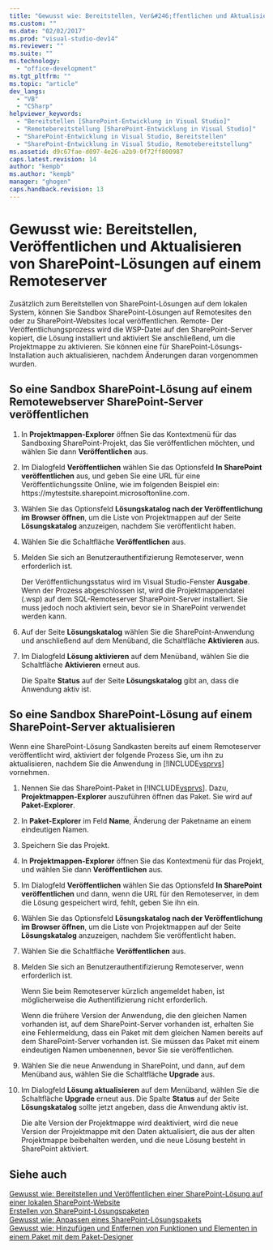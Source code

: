 ```yaml
---
title: "Gewusst wie: Bereitstellen, Ver&#246;ffentlichen und Aktualisieren von SharePoint-L&#246;sungen auf einem Remoteserver"
ms.custom: ""
ms.date: "02/02/2017"
ms.prod: "visual-studio-dev14"
ms.reviewer: ""
ms.suite: ""
ms.technology: 
  - "office-development"
ms.tgt_pltfrm: ""
ms.topic: "article"
dev_langs: 
  - "VB"
  - "CSharp"
helpviewer_keywords: 
  - "Bereitstellen [SharePoint-Entwicklung in Visual Studio]"
  - "Remotebereitstellung [SharePoint-Entwicklung in Visual Studio]"
  - "SharePoint-Entwicklung in Visual Studio, Bereitstellen"
  - "SharePoint-Entwicklung in Visual Studio, Remotebereitstellung"
ms.assetid: d9c67fae-d097-4e26-a2b9-0f72ff800987
caps.latest.revision: 14
author: "kempb"
ms.author: "kempb"
manager: "ghogen"
caps.handback.revision: 13
---
```

# Gewusst wie: Bereitstellen, Ver&#246;ffentlichen und Aktualisieren von SharePoint-L&#246;sungen auf einem Remoteserver
  Zusätzlich zum Bereitstellen von SharePoint\-Lösungen auf dem lokalen System, können Sie Sandbox SharePoint\-Lösungen auf Remotesites den oder zu SharePoint\-Websites local veröffentlichen.  Remote\- Der Veröffentlichungsprozess wird die WSP\-Datei auf den SharePoint\-Server kopiert, die Lösung installiert und aktiviert Sie anschließend, um die Projektmappe zu aktivieren.  Sie können eine für SharePoint\-Lösungs\-Installation auch aktualisieren, nachdem Änderungen daran vorgenommen wurden.  
  
## So eine Sandbox SharePoint\-Lösung auf einem Remotewebserver SharePoint\-Server veröffentlichen  
  
1.  In **Projektmappen\-Explorer** öffnen Sie das Kontextmenü für das Sandboxing SharePoint\-Projekt, das Sie veröffentlichen möchten, und wählen Sie dann **Veröffentlichen** aus.  
  
2.  Im Dialogfeld **Veröffentlichen** wählen Sie das Optionsfeld **In SharePoint veröffentlichen** aus, und geben Sie eine URL für eine Veröffentlichungssite Online, wie im folgenden Beispiel ein: https:\/\/mytestsite.sharepoint.microsoftonline.com.  
  
3.  Wählen Sie das Optionsfeld **Lösungskatalog nach der Veröffentlichung im Browser öffnen**, um die Liste von Projektmappen auf der Seite **Lösungskatalog** anzuzeigen, nachdem Sie veröffentlicht haben.  
  
4.  Wählen Sie die Schaltfläche **Veröffentlichen** aus.  
  
5.  Melden Sie sich an Benutzerauthentifizierung Remoteserver, wenn erforderlich ist.  
  
     Der Veröffentlichungsstatus wird im Visual Studio\-Fenster **Ausgabe**.  Wenn der Prozess abgeschlossen ist, wird die Projektmappendatei \(.wsp\) auf dem SQL\-Remoteserver SharePoint\-Server installiert.  Sie muss jedoch noch aktiviert sein, bevor sie in SharePoint verwendet werden kann.  
  
6.  Auf der Seite **Lösungskatalog** wählen Sie die SharePoint\-Anwendung und anschließend auf dem Menüband, die Schaltfläche **Aktivieren** aus.  
  
7.  Im Dialogfeld **Lösung aktivieren** auf dem Menüband, wählen Sie die Schaltfläche **Aktivieren** erneut aus.  
  
     Die Spalte **Status** auf der Seite **Lösungskatalog** gibt an, dass die Anwendung aktiv ist.  
  
## So eine Sandbox SharePoint\-Lösung auf einem SharePoint\-Server aktualisieren  
 Wenn eine SharePoint\-Lösung Sandkasten bereits auf einem Remoteserver veröffentlicht wird, aktiviert der folgende Prozess Sie, um ihn zu aktualisieren, nachdem Sie die Anwendung in [!INCLUDE[vsprvs](../sharepoint/includes/vsprvs-md.md)] vornehmen.  
  
1.  Nennen Sie das SharePoint\-Paket in [!INCLUDE[vsprvs](../sharepoint/includes/vsprvs-md.md)].  Dazu, **Projektmappen\-Explorer** auszuführen öffnen das Paket.  Sie wird auf **Paket\-Explorer**.  
  
2.  In **Paket\-Explorer** im Feld **Name**, Änderung der Paketname an einem eindeutigen Namen.  
  
3.  Speichern Sie das Projekt.  
  
4.  In **Projektmappen\-Explorer** öffnen Sie das Kontextmenü für das Projekt, und wählen Sie dann **Veröffentlichen** aus.  
  
5.  Im Dialogfeld **Veröffentlichen** wählen Sie das Optionsfeld **In SharePoint veröffentlichen** und dann, wenn die URL für den Remoteserver, in dem die Lösung gespeichert wird, fehlt, geben Sie ihn ein.  
  
6.  Wählen Sie das Optionsfeld **Lösungskatalog nach der Veröffentlichung im Browser öffnen**, um die Liste von Projektmappen auf der Seite **Lösungskatalog** anzuzeigen, nachdem Sie veröffentlicht haben.  
  
7.  Wählen Sie die Schaltfläche **Veröffentlichen** aus.  
  
8.  Melden Sie sich an Benutzerauthentifizierung Remoteserver, wenn erforderlich ist.  
  
     Wenn Sie beim Remoteserver kürzlich angemeldet haben, ist möglicherweise die Authentifizierung nicht erforderlich.  
  
     Wenn die frühere Version der Anwendung, die den gleichen Namen vorhanden ist, auf dem SharePoint\-Server vorhanden ist, erhalten Sie eine Fehlermeldung, dass ein Paket mit dem gleichen Namen bereits auf dem SharePoint\-Server vorhanden ist.  Sie müssen das Paket mit einem eindeutigen Namen umbenennen, bevor Sie sie veröffentlichen.  
  
9. Wählen Sie die neue Anwendung in SharePoint, und dann, auf dem Menüband aus, wählen Sie die Schaltfläche **Upgrade** aus.  
  
10. Im Dialogfeld **Lösung aktualisieren** auf dem Menüband, wählen Sie die Schaltfläche **Upgrade** erneut aus.  Die Spalte **Status** auf der Seite **Lösungskatalog** sollte jetzt angeben, dass die Anwendung aktiv ist.  
  
     Die alte Version der Projektmappe wird deaktiviert, wird die neue Version der Projektmappe mit den Daten aktualisiert, die aus der alten Projektmappe beibehalten werden, und die neue Lösung besteht in SharePoint aktiviert.  
  
## Siehe auch  
 [Gewusst wie: Bereitstellen und Veröffentlichen einer SharePoint-Lösung auf einer lokalen SharePoint-Website](../sharepoint/how-to-deploy-and-publish-a-sharepoint-solution-to-a-local-sharepoint-site.md)   
 [Erstellen von SharePoint-Lösungspaketen](../sharepoint/creating-sharepoint-solution-packages.md)   
 [Gewusst wie: Anpassen eines SharePoint-Lösungspakets](../sharepoint/how-to-customize-a-sharepoint-solution-package.md)   
 [Gewusst wie: Hinzufügen und Entfernen von Funktionen und Elementen in einem Paket mit dem Paket-Designer](../sharepoint/how-to-add-and-remove-features-and-items-to-a-package-by-using-the-package-designer.md)  
  
  